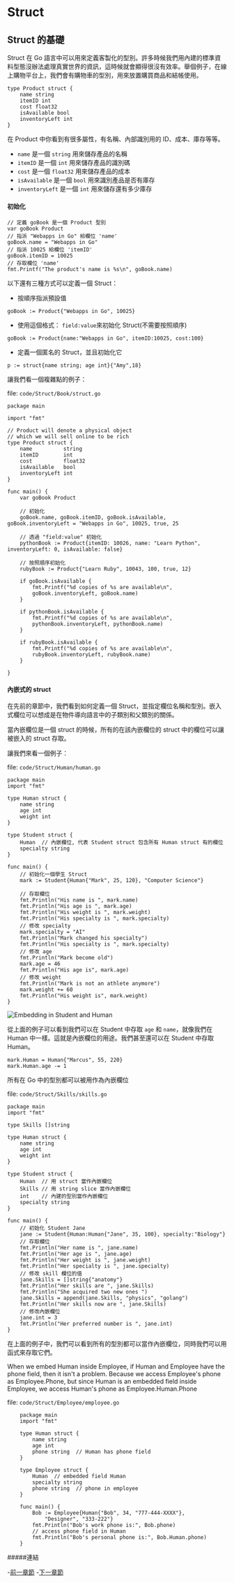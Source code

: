# Struct

## Struct 的基礎

Struct 在 Go 語言中可以用來定義客製化的型別。許多時候我們用內建的標準資料型態沒辦法處理真實世界的資訊，這時候就會顯得很沒有效率。舉個例子，在線上購物平台上，我們會有購物車的型別，用來放置購買商品和結帳使用。

```golang
type Product struct {
	name string
	itemID int
	cost float32
	isAvailable bool
	inventoryLeft int
}
```

在 Product 中你看到有很多屬性，有名稱、內部識別用的 ID、成本、庫存等等。

- `name` 是一個 `string` 用來儲存產品的名稱
- `itemID` 是一個 `int` 用來儲存產品的識別碼
- `cost` 是一個 `float32` 用來儲存產品的成本
- `isAvailable` 是一個 `bool` 用來識別產品是否有庫存
- `inventoryLeft` 是一個 `int` 用來儲存還有多少庫存

#### 初始化

```golang
// 定義 goBook 是一個 Product 型別
var goBook Product
// 指派 "Webapps in Go" 給欄位 'name'
goBook.name = "Webapps in Go"
// 指派 10025 給欄位 'itemID'
goBook.itemID = 10025
// 存取欄位 'name'
fmt.Printf("The product's name is %s\n", goBook.name)
```

以下還有三種方式可以定義一個 Struct：

- 按順序指派預設值

`goBook := Product{"Webapps in Go", 10025}`
	
- 使用這個格式： `field:value`來初始化 Struct(不需要按照順序)

`goBook := Product{name:"Webapps in Go", itemID:10025, cost:100}`

- 定義一個匿名的 Struct，並且初始化它

`p := struct{name string; age int}{"Amy",18}`
		
讓我們看一個複雜點的例子：

file: `code/Struct/Book/struct.go`
```golang
package main

import "fmt"

// Product will denote a physical object
// which we will sell online to be rich
type Product struct {
	name          string
	itemID        int
	cost          float32
	isAvailable   bool
	inventoryLeft int
}

func main() {
	var goBook Product

	// 初始化
	goBook.name, goBook.itemID, goBook.isAvailable, goBook.inventoryLeft = "Webapps in Go", 10025, true, 25

	// 透過 "field:value" 初始化
	pythonBook := Product{itemID: 10026, name: "Learn Python", inventoryLeft: 0, isAvailable: false}

	// 按照順序初始化
	rubyBook := Product{"Learn Ruby", 10043, 100, true, 12}

	if goBook.isAvailable {
		fmt.Printf("%d copies of %s are available\n", 
		goBook.inventoryLeft, goBook.name)
	}

	if pythonBook.isAvailable {
		fmt.Printf("%d copies of %s are available\n", 
		pythonBook.inventoryLeft, pythonBook.name)
	}

	if rubyBook.isAvailable {
		fmt.Printf("%d copies of %s are available\n", 
		rubyBook.inventoryLeft, rubyBook.name)
	}

}
```
	
#### 內嵌式的 struct

在先前的章節中，我們看到如何定義一個 Struct，並指定欄位名稱和型別。嵌入式欄位可以想成是在物件導向語言中的子類別和父類別的關係。

當內嵌欄位是一個 struct 的時候，所有的在該內嵌欄位的 struct 中的欄位可以讓被嵌入的 struct 存取。

讓我們來看一個例子：

file: `code/Struct/Human/human.go`
```golang
package main
import "fmt"

type Human struct {
	name string
	age int
	weight int
}

type Student struct {
	Human  // 內嵌欄位, 代表 Student struct 包含所有 Human struct 有的欄位
	specialty string
}

func main() {
	// 初始化一個學生 Struct
	mark := Student{Human{"Mark", 25, 120}, "Computer Science"}

	// 存取欄位
	fmt.Println("His name is ", mark.name)
	fmt.Println("His age is ", mark.age)
	fmt.Println("His weight is ", mark.weight)
	fmt.Println("His specialty is ", mark.specialty)
	// 修改 specialty
	mark.specialty = "AI"
	fmt.Println("Mark changed his specialty")
	fmt.Println("His specialty is ", mark.specialty)
	// 修改 age
	fmt.Println("Mark become old")
	mark.age = 46
	fmt.Println("His age is", mark.age)
	// 修改 weight
	fmt.Println("Mark is not an athlete anymore")
	mark.weight += 60
	fmt.Println("His weight is", mark.weight)
}
```
	
![Embedding in Student and Human](images/2.4.student_struct.png)

從上面的例子可以看到我們可以在 Student 中存取 `age` 和 `name`，就像我們在 Human 中一樣。這就是內嵌欄位的用途。我們甚至還可以在 Student 中存取 Human。

```golang
mark.Human = Human{"Marcus", 55, 220}
mark.Human.age -= 1
```
	
所有在 Go 中的型別都可以被用作為內嵌欄位

file: `code/Struct/Skills/skills.go`

```golang
package main
import "fmt"

type Skills []string

type Human struct {
	name string
	age int
	weight int
}

type Student struct {
	Human  // 用 struct 當作內嵌欄位
	Skills // 用 string slice 當作內嵌欄位
	int    // 內建的型別當作內嵌欄位
	specialty string
}

func main() {
	// 初始化 Student Jane
	jane := Student{Human:Human{"Jane", 35, 100}, specialty:"Biology"}
	// 存取欄位
	fmt.Println("Her name is ", jane.name)
	fmt.Println("Her age is ", jane.age)
	fmt.Println("Her weight is ", jane.weight)
	fmt.Println("Her specialty is ", jane.specialty)
	// 修改 skill 欄位的值
	jane.Skills = []string{"anatomy"}
	fmt.Println("Her skills are ", jane.Skills)
	fmt.Println("She acquired two new ones ")
	jane.Skills = append(jane.Skills, "physics", "golang")
	fmt.Println("Her skills now are ", jane.Skills)
	// 修改內嵌欄位
	jane.int = 3
	fmt.Println("Her preferred number is ", jane.int)
}
```

在上面的例子中，我們可以看到所有的型別都可以當作內嵌欄位，同時我們可以用函式來存取它們。

When we embed Human inside Employee, if Human and Employee have the phone field, then it isn't a problem. Because we access Employee's phone as Employee.Phone, but since Human is an embedded field inside Employee, we access Human's phone as Employee.Human.Phone

file: `code/Struct/Employee/employee.go`

```golang
	package main
	import "fmt"

	type Human struct {
    	name string
    	age int
    	phone string  // Human has phone field
	}

	type Employee struct {
    	Human  // embedded field Human
    	specialty string
    	phone string  // phone in employee
	}

	func main() {
    	Bob := Employee{Human{"Bob", 34, "777-444-XXXX"}, 
		    "Designer", "333-222"}
    	fmt.Println("Bob's work phone is:", Bob.phone)
    	// access phone field in Human
    	fmt.Println("Bob's personal phone is:", Bob.Human.phone)
	}
```

#####連結

-[前一章節](02.3CntrlStmtFunctions.md)
-[下一章節](02.5ObjectOriented.md)
